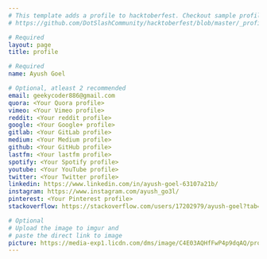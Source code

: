 ```yaml
---
# This template adds a profile to hacktoberfest. Checkout sample profile at
# https://github.com/DotSlashCommunity/hacktoberfest/blob/master/_profile/ksdme.md

# Required
layout: page
title: profile

# Required
name: Ayush Goel

# Optional, atleast 2 recommended
email: geekycoder886@gmail.com
quora: <Your Quora profile>
vimeo: <Your Vimeo profile>
reddit: <Your reddit profile>
google: <Your Google+ profile>
gitlab: <Your GitLab profile>
medium: <Your Medium profile>
github: <Your GitHub profile> 
lastfm: <Your lastfm profile>
spotify: <Your Spotify profile>
youtube: <Your YouTube profile>
twitter: <Your Twitter profile>
linkedin: https://www.linkedin.com/in/ayush-goel-63107a21b/
instagram: https://www.instagram.com/ayush_go3l/
pinterest: <Your Pinterest profile>
stackoverflow: https://stackoverflow.com/users/17202979/ayush-goel?tab=profile

# Optional
# Upload the image to imgur and
# paste the direct link to image
picture: https://media-exp1.licdn.com/dms/image/C4E03AQHfFwP4p9dqAQ/profile-displayphoto-shrink_800_800/0/1630259336601?e=1640217600&v=beta&t=scqQUwtF3XZ4rOjAUajEzZgHW_2YNHhhmoPVRLyKfLI
---
```


